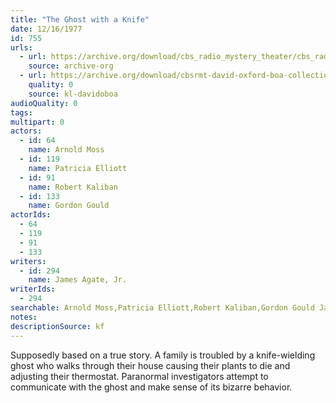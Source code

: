 ```yaml
---
title: "The Ghost with a Knife"
date: 12/16/1977
id: 755
urls: 
  - url: https://archive.org/download/cbs_radio_mystery_theater/cbs_radio_mystery_theater-0751-0800.zip/cbs_radio_mystery_theater-0751-0800%2Fcbsrmt_0755_the_ghost_with_a_knife.mp3
    source: archive-org
  - url: https://archive.org/download/cbsrmt-david-oxford-boa-collection/CBSRMT-771216-0755-The-Ghost-with-a-Knife-(24-22)-[2007]-{BoA}.mp3
    quality: 0
    source: kl-davidoboa
audioQuality: 0
tags: 
multipart: 0
actors:  
  - id: 64
    name: Arnold Moss  
  - id: 119
    name: Patricia Elliott  
  - id: 91
    name: Robert Kaliban  
  - id: 133
    name: Gordon Gould
actorIds:  
  - 64  
  - 119  
  - 91  
  - 133
writers:  
  - id: 294
    name: James Agate, Jr.
writerIds:  
  - 294
searchable: Arnold Moss,Patricia Elliott,Robert Kaliban,Gordon Gould James Agate, Jr.
notes: 
descriptionSource: kf
---
```

Supposedly based on a true story. A family is troubled by a knife-wielding ghost who walks through their house causing their plants to die and adjusting their thermostat. Paranormal investigators attempt to communicate with the ghost and make sense of its bizarre behavior.